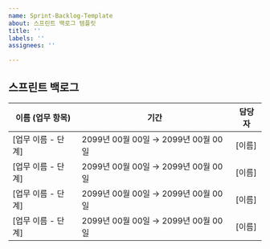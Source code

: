 ```yaml
---
name: Sprint-Backlog-Template
about: 스프린트 백로그 템플릿
title: ''
labels: ''
assignees: ''

---
```


## 스프린트 백로그

| 이름 (업무 항목)                     | 기간                               | 담당자 |
|--------------------------------------|------------------------------------|--------|
| [업무 이름 - 단계]                   | 2099년 00월 00일 → 2099년 00월 00일 | [이름] |
| [업무 이름 - 단계]                   | 2099년 00월 00일 → 2099년 00월 00일 | [이름] |
| [업무 이름 - 단계]                   | 2099년 00월 00일 → 2099년 00월 00일 | [이름] |
| [업무 이름 - 단계]                   | 2099년 00월 00일 → 2099년 00월 00일 | [이름] |

